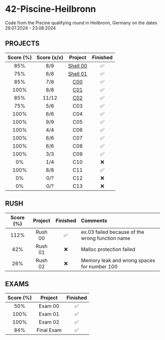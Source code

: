 # 42-Piscine-Heilbronn
Code from the Piscine qualifying round in Heilbronn, Germany on the dates 29.07.2024 - 23.08.2024

## PROJECTS

| Score (%) | Score (x/x) | Project              | Finished |
| :---:     | :---:       | :---:                | :---:    |
| 85%       | 8/9         | [Shell 00](Shell_00) | ✅       |
| 75%       | 6/8         | [Shell 01](Shell_01) | ✅       |
| 85%       | 7/8         | [C00](C00)           | ✅       |
| 100%      | 8/8         | [C01](C01)           | ✅       |
| 85%       | 11/12       | [C02](C02)           | ✅       |
| 75%       | 5/6         | C03      | ✅       |
| 100%      | 6/6         | C04      | ✅       |
| 100%      | 9/9         | C05      | ✅       |
| 100%      | 4/4         | C06      | ✅       |
| 100%      | 6/6         | C07      | ✅       |
| 100%      | 6/6         | C08      | ✅       |
| 100%      | 3/3         | C09      | ✅       |
| 0%        | 1/4         | C10      | ❌       |
| 100%      | 8/8         | C11      | ✅       |
| 0%        | 0/?         | C12      | ❌       |
| 0%        | 0/?         | C13      | ❌       |

## RUSH

| Score (%) | Project | Finished | Comments                                          |
| :---:     | :---:   | :---:    | :---                                              |
| 112%      | Rush 00 | ✅       | ex.03 failed because of the wrong function name   |
| 42%       | Rush 01 | ❌       | Malloc protection failed                          |
| 26%       | Rush 02 | ❌       | Memory leak and wrong spaces for number 100       |

## EXAMS 

| Score (%) | Project    | Finished |
| :---:     | :---:      | :---:    |
| 50%       | Exam 00    | ✅       |
| 100%      | Exam 01    | ✅       |
| 100%      | Exam 02    | ✅       |
| 84%       | Final Exam | ✅       |
